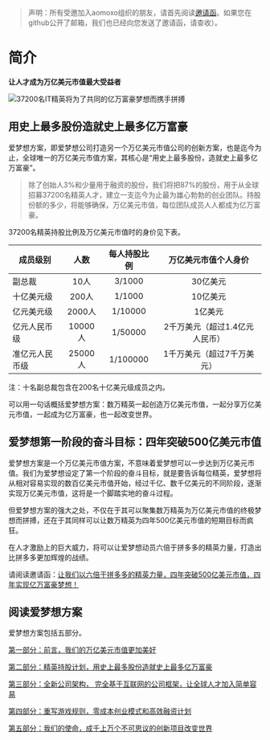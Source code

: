 >声明：所有受邀加入aomoxo组织的朋友，请首先阅读[邀请函](https://github.com/aomoxo/founders-letter)。如果您在github公开了邮箱，我们也已经向您发送了邀请函，请查收）。

# 简介

**让人才成为万亿美元市值最大受益者**

![37200名IT精英将为了共同的亿万富豪梦想而携手拼搏](https://cdn.jsdelivr.net/gh/aomoxo/aomoxo-plan@latest/images/team-members.jpg)

## 用史上最多股份造就史上最多亿万富豪

爱梦想方案，即爱梦想公司打造另一个万亿美元市值公司的创新方案，也是迄今为止，全球唯一的万亿美元市值方案，其核心是“用史上最多股份，造就史上最多亿万富豪”。

>除了创始人3%和少量用于融资的股份，我们将把87%的股份，用于从全球招募37200名精英人才，建立一支迄今为止最为雄心勃勃的创业团队。持股份额的多少，将能够确保，万亿美元市值，每位团队成员人人都成为亿万富豪。

37200名精英持股比例及万亿美元市值时的身价见下表。

成员级别|人数|每人持股比例|万亿美元市值个人身价
---|:---:|:---:|:---:
副总裁|10人|3/1000|30亿美元
十亿美元级|200人|1/1000|10亿美元
亿元美元级|2000人|1/10000|1亿美元
亿元人民币级|10000人|1/50000|2千万美元（超过1.4亿元人民币）
准亿元人民币级|25000人|1/100000|1千万美元（超过7千万美元）

注：十名副总裁包含在200名十亿美元级成员之内。

可以用一句话概括爱梦想方案：数万精英一起创造万亿美元市值，一起分享万亿美元市值，一起成为亿万富豪，也一起改变世界。

## 爱梦想第一阶段的奋斗目标：四年突破500亿美元市值

爱梦想方案是一个万亿美元市值方案，不意味着爱梦想可以一步达到万亿美元市值。我们为爱梦想设定了第一个阶段的奋斗目标，就是要告诉每位精英，爱梦想将从相对容易实现的数百亿美元市值开始，经过千亿、数千亿美元的不同阶段，逐渐实现万亿美元市值，这将是一个脚踏实地的奋斗过程。

但爱梦想方案的强大之处，不仅在于其可以聚集数万精英为万亿美元市值的终极梦想而拼搏，还在于其同样可以让数万精英为四年500亿美元市值的短期目标而疯狂。

在人才激励上的巨大威力，将可以让爱梦想动员六倍于拼多多的精英力量，打造出比拼多多更加辉煌的战绩。

请阅读邀请函：[让我们以六倍于拼多多的精英力量，四年突破500亿美元市值，四年实现亿万富豪梦想！](https://github.com/aomoxo/founders-letter)

## 阅读爱梦想方案

爱梦想方案包括五部分。

[第一部分：前言，我们的万亿美元市值更加美好](https://github.com/aomoxo/aomoxo-plan/tree/master/docs/chapter-one)

[第二部分：精英持股计划，用史上最多股份造就史上最多亿万富豪](https://github.com/aomoxo/aomoxo-plan/tree/master/docs/chapter-two)

[第三部分：全新公司架构， 完全基于互联网的公司框架，让全球人才加入简单容易](https://github.com/aomoxo/aomoxo-plan/tree/master/docs/chapter-three)

[第四部分：重写游戏规则，零成本创业模式和高效融资计划](https://github.com/aomoxo/aomoxo-plan/tree/master/docs/chapter-four)

[第五部分：我们的使命，成千上万个不可思议的创新项目改变世界](https://github.com/aomoxo/aomoxo-plan/tree/master/docs/chapter-five)
